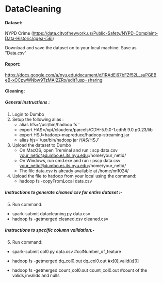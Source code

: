 # DataCleaning

#### Dataset:
NYPD Crime (https://data.cityofnewyork.us/Public-Safety/NYPD-Complaint-Data-Historic/qgea-i56i)

Download and save the dataset on to your local machine. Save as "Data.csv"

#### Report:
https://docs.google.com/a/nyu.edu/document/d/1RAdEj67bFZf52L_suPGEBeB-xOCpwWNbw9TzMAI2ZRo/edit?usp=sharing

#### Cleaning:

##### General Instructions :

1. Login to Dumbo
2. Setup the following alias :
	* alias hfs='/usr/bin/hadoop fs '
	* export HAS=/opt/cloudera/parcels/CDH-5.9.0-1.cdh5.9.0.p0.23/lib
	* export HSJ=hadoop-mapreduce/hadoop-streaming.jar
	* alias hjs='/usr/bin/hadoop jar $HAS/$HSJ'
3. Upload the dataset to Dumbo
	* On MacOS, open Treminal and run :
		scp data.csv your_netid@dumbo.es.its.nyu.edu:/home/your_netid/
	* On Windows, run cmd.exe and run :
		pscp data.csv your_netid@dumbo.es.its.nyu.edu:/home/your_netid/
	* The file data.csv is already available at  /home/nn1024/
4. Upload the file to hadoop from your local using the command:
	* hadoop fs -copyFromLocal data.csv
	
##### Instructions to generate cleaned csv for entire dataset :-
5. Run command: 	
  * spark-submit datacleaning.py data.csv
  * hadoop fs -getmerged cleaned.csv cleaned.csv

##### Instructions to specific column validation:-
5. Run command: 	
  * spark-submit col0.py data.csv #colNumber_of_feature
   
  * hadoop fs -getmerged dq_col0.out dq_col0.out #x[0],valid(x[0]
    
  * hadoop fs -getmerged count_col0.out count_col0.out #count of the valids,invalids and nulls




